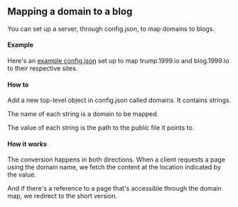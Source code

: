 ## Mapping a domain to a blog

You can set up a server, through config.json, to map domains to blogs.

#### Example

Here's an <a href="https://gist.github.com/scripting/c6ea81a23ae1291d15be9e968bb178ae">example config.json</a> set up to map trump.1999.io and blog.1999.io to their respective sites. 

#### How to

Add a new top-level object in config.json called domains. It contains strings. 

The name of each string is a domain to be mapped. 

The value of each string is the path to the public file it points to.

#### How it works

The conversion happens in both directions. When a client requests a page using the domain name, we fetch the content at the location indicated by the value. 

And if there's a reference to a page that's accessible through the domain map, we redirect to the short version. 


